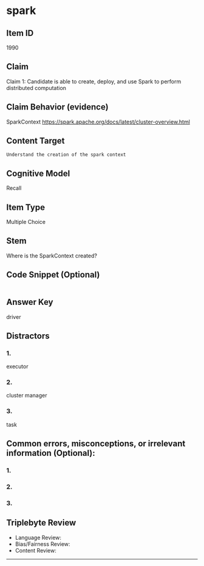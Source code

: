 # spark

## Item ID
1990

## Claim

Claim 1: Candidate is able to create, deploy, and use Spark to perform distributed computation

## Claim Behavior (evidence)

SparkContext https://spark.apache.org/docs/latest/cluster-overview.html

## Content Target

`Understand the creation of the spark context`

## Cognitive Model

Recall

## Item Type

Multiple Choice

## Stem

Where is the SparkContext created?

## Code Snippet (Optional)

```

```

## Answer Key

driver

## Distractors

### 1.

executor

### 2.

cluster manager

### 3.

task

## Common errors, misconceptions, or irrelevant information (Optional):

### 1.



### 2.



### 3.



## Triplebyte Review

- Language Review:
- Bias/Fairness Review:
- Content Review:

---
